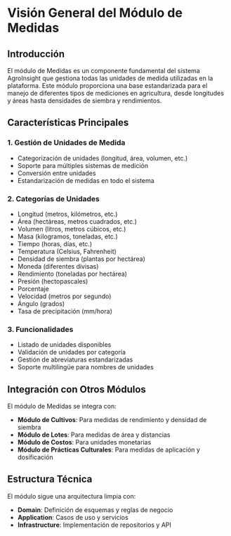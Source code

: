 # Visión General del Módulo de Medidas

## Introducción

El módulo de Medidas es un componente fundamental del sistema AgroInsight que gestiona todas las unidades de medida utilizadas en la plataforma. Este módulo proporciona una base estandarizada para el manejo de diferentes tipos de mediciones en agricultura, desde longitudes y áreas hasta densidades de siembra y rendimientos.

## Características Principales

### 1. Gestión de Unidades de Medida

- Categorización de unidades (longitud, área, volumen, etc.)
- Soporte para múltiples sistemas de medición
- Conversión entre unidades
- Estandarización de medidas en todo el sistema

### 2. Categorías de Unidades

- Longitud (metros, kilómetros, etc.)
- Área (hectáreas, metros cuadrados, etc.)
- Volumen (litros, metros cúbicos, etc.)
- Masa (kilogramos, toneladas, etc.)
- Tiempo (horas, días, etc.)
- Temperatura (Celsius, Fahrenheit)
- Densidad de siembra (plantas por hectárea)
- Moneda (diferentes divisas)
- Rendimiento (toneladas por hectárea)
- Presión (hectopascales)
- Porcentaje
- Velocidad (metros por segundo)
- Ángulo (grados)
- Tasa de precipitación (mm/hora)

### 3. Funcionalidades

- Listado de unidades disponibles
- Validación de unidades por categoría
- Gestión de abreviaturas estandarizadas
- Soporte multilingüe para nombres de unidades

## Integración con Otros Módulos

El módulo de Medidas se integra con:

- **Módulo de Cultivos**: Para medidas de rendimiento y densidad de siembra
- **Módulo de Lotes**: Para medidas de área y distancias
- **Módulo de Costos**: Para unidades monetarias
- **Módulo de Prácticas Culturales**: Para medidas de aplicación y dosificación

## Estructura Técnica

El módulo sigue una arquitectura limpia con:

- **Domain**: Definición de esquemas y reglas de negocio
- **Application**: Casos de uso y servicios
- **Infrastructure**: Implementación de repositorios y API
